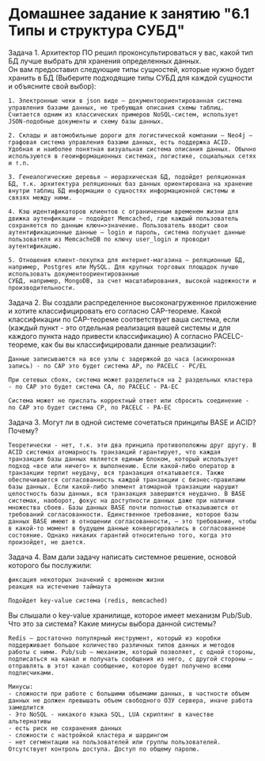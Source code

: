 # Домашнее задание к занятию "6.1 Типы и структура СУБД"  

Задача 1. Архитектор ПО решил проконсультироваться у вас, какой тип БД лучше выбрать для хранения определенных данных.  
Он вам предоставил следующие типы сущностей, которые нужно будет хранить в БД (Выберите подходящие типы СУБД для каждой сущности и объясните свой выбор):

```text
1. Электронные чеки в json виде — документоориентированная система управления базами данных, не требующая описания схемы таблиц. Считается одним из классических примеров NoSQL-систем, использует JSON-подобные документы и схему базы данных.

2. Склады и автомобильные дороги для логистической компании — Neo4j — графовая система управления базами данных, есть поддержка ACID. Удобная и наиболее понятная визуальная система описания данных. Обычно используются в геоинформационных системах, логистике, социальных сетях и т.п.

3. Генеалогические деревья — иерархическая БД, подойдет реляционная БД, т.к. архитектура реляционных баз данных ориентирована на хранение внутри таблиц БД информации о сущностях информационной системы и связях между ними.

4. Кэш идентификаторов клиентов с ограниченным временем жизни для движка аутенфикации — подойдет Memcached, где каждый пользователь сохраняется по данным ключ=>значение. Пользователь вводит свои аутентификационные данные — login и пароль, система получает данные пользователя из MemcacheDB по ключу user_login и проводит аутентификацию.

5. Отношения клиент-покупка для интернет-магазина — реляционные БД, например, Postgres или MySQL. Для крупных торговых площадок лучше использовать документоориентированные
СУБД, например, MongoDB, за счет масштабирования, высокой надежности и производительности.
```

Задача 2. Вы создали распределенное высоконагруженное приложение и хотите классифицировать его согласно CAP-теореме. Какой классификации по CAP-теореме соответствует ваша система, если (каждый пункт - это отдельная реализация вашей системы и для каждого пункта надо привести классификацию) А согласно PACELC-теореме, как бы вы классифицировали данные реализации?:  

```text
Данные записываются на все узлы с задержкой до часа (асинхронная запись) - по CAP это будет система AP, по PACELC - PC/EL  

При сетевых сбоях, система может разделиться на 2 раздельных кластера - по CAP это будет система CA, по PACELC - PA-EС  

Система может не прислать корректный ответ или сбросить соединение - по CAP это будет система CP, по PACELC - PA-EC
```

Задача 3. Могут ли в одной системе сочетаться принципы BASE и ACID? Почему?  

```text
Теоретически - нет, т.к. эти два принципа противоположны друг другу. В ACID системах атомарность транзакций гарантирует, что каждая транзакция базы данных является единым блоком, который использует подход «все или ничего» к выполнению. Если какой-либо оператор в транзакции терпит неудачу, вся транзакция откатывается. Также обеспечивается согласованность каждой транзакции с бизнес-правилами базы данных. Если какой-либо элемент атомарной транзакции нарушит целостность базы данных, вся транзакция завершится неудачно. В BASE системах, наоборот, фокус на доступности данных даже при наличии множества сбоев. Базы данных BASE почти полностью отказываются от требований согласованности. Единственное требование, которое базы данных BASE имеют в отношении согласованности, – это требование, чтобы в какой-то момент в будущем данные конвергировались в согласованное состояние. Однако никаких гарантий относительно того, когда это произойдет, не дается.
```

Задача 4. Вам дали задачу написать системное решение, основой которого бы послужили:  

```text
фиксация некоторых значений с временем жизни  
реакция на истечение таймаута  

Подойдет key-value система (redis, memcached)
```

Вы слышали о key-value хранилище, которое имеет механизм Pub/Sub. Что это за система? Какие минусы выбора данной системы?

```text
Redis — достаточно популярный инструмент, который из коробки поддерживает большое количество различных типов данных и методов работы с ними. Pub/sub — механизм, который позволяет, с одной стороны, подписаться на канал и получать сообщения из него, с другой стороны — отправлять в этот канал сообщение, которое будет получено всеми подписчиками.  

Минусы:  
- сложности при работе с большими объемами данных, в частности объем данных не должен превышать объем свободного ОЗУ сервера, иначе работа замедлится
- Это NoSQL - никакого языка SQL, LUA скриптинг в качестве альтернативы
- есть риск не сохранения данных
- сложности с настройкой кластера и шардингом
- нет сегментации на пользователей или группы пользователей. Отсутствует контроль доступа. Доступ по общему паролю.
```
